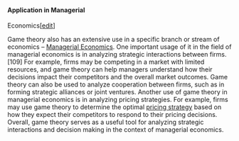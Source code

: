 #### Application in Managerial
Economics[[edit](/w/index.php?title=Game\_theory&action=edit&section=29 "Edit
section: Application in Managerial Economics")]

Game theory also has an extensive use in a specific branch or stream of
economics – [Managerial Economics](/wiki/Managerial\_economics "Managerial
economics"). One important usage of it in the field of managerial economics is
in analyzing strategic interactions between firms.[109] For example, firms may
be competing in a market with limited resources, and game theory can help
managers understand how their decisions impact their competitors and the
overall market outcomes. Game theory can also be used to analyze cooperation
between firms, such as in forming strategic alliances or joint ventures.
Another use of game theory in managerial economics is in analyzing pricing
strategies. For example, firms may use game theory to determine the optimal
[pricing strategy](/wiki/Pricing\_strategy "Pricing strategy") based on how
they expect their competitors to respond to their pricing decisions. Overall,
game theory serves as a useful tool for analyzing strategic interactions and
decision making in the context of managerial economics.
